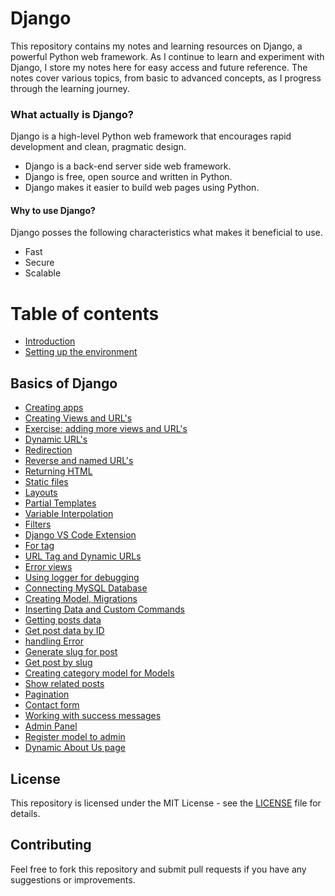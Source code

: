 # Django

This repository contains my notes and learning resources on Django, a powerful Python web framework. As I continue to learn and experiment with Django, I store my notes here for easy access and future reference. The notes cover various topics, from basic to advanced concepts, as I progress through the learning journey.


### What actually is Django?

Django is a high-level Python web framework that encourages rapid development and clean, pragmatic design.

* Django is a back-end server side web framework.
* Django is free, open source and written in Python.
* Django makes it easier to build web pages using Python.

#### Why to use Django?

Django posses the following characteristics what makes it beneficial to use.

* Fast
* Secure
* Scalable

# Table of contents

* [Introduction](README.md)
* [Setting up the environment](setting-up-the-environment.md)

## Basics of Django

* [Creating apps](basics-of-django/creating-apps.md)
* [Creating Views and URL's](basics-of-django/creating-views-and-urls.md)
* [Exercise: adding more views and URL's](basics-of-django/exercise-adding-more-views-and-urls.md)
* [Dynamic URL's](basics-of-django/dynamic-urls.md)
* [Redirection](basics-of-django/redirection.md)
* [Reverse and named URL's](basics-of-django/reverse-and-named-urls.md)
* [Returning HTML](basics-of-django/returning-html.md)
* [Static files](basics-of-django/static-files.md)
* [Layouts](layouts.md)
* [Partial Templates](partial-templates.md)
* [Variable Interpolation](variable-interpolation.md)
* [Filters](filters.md)
* [Django VS Code Extension](django-vs-code-extension.md)
* [For tag](for-tag.md)
* [URL Tag and Dynamic URLs](url-tag-and-dynamic-urls.md)
* [Error views](error-views.md)
* [Using logger for debugging](using-logger-for-debugging.md)
* [Connecting MySQL Database](connecting-mysql-database.md)
* [Creating Model, Migrations](creating-model-migrations.md)
* [Inserting Data and Custom Commands](inserting-data-and-custom-commands.md)
* [Getting posts data](getting-posts-data.md)
* [Get post data by ID](get-post-data-by-id.md)
* [handling Error](handling-error.md)
* [Generate slug for post](generate-slug-for-post.md)
* [Get post by slug](get-post-by-slug.md)
* [Creating category model for Models](creating-category-model-for-models.md)
* [Show related posts](show-related-posts.md)
* [Pagination](pagination.md)
* [Contact form](contact-form.md)
* [Working with success messages](working-with-success-messages.md)
* [Admin Panel](admin-panel.md)
* [Register model to admin](register-model-to-admin.md)
* [Dynamic About Us page](dynamic-about-us-page.md)

## License

This repository is licensed under the MIT License - see the [LICENSE](https://github.com/Rajendran2201/django/blob/main/LICENSE) file for details.

## Contributing

Feel free to fork this repository and submit pull requests if you have any suggestions or improvements.
